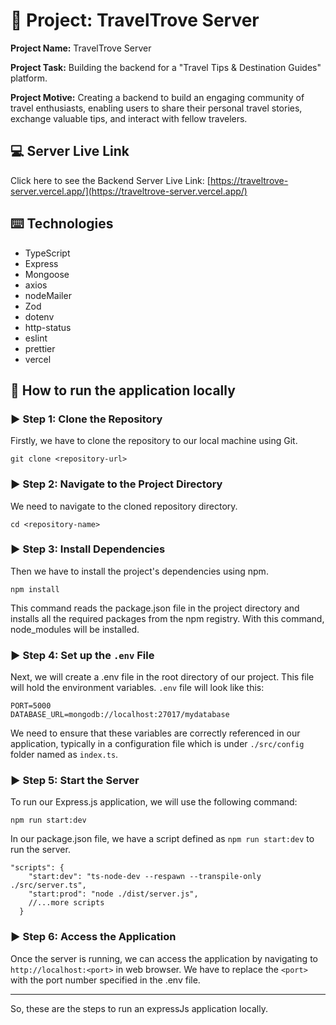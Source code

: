 # :ledger: Project: TravelTrove Server

**Project Name:** TravelTrove Server

**Project Task:** Building the backend for a "Travel Tips & Destination Guides" platform.

**Project Motive:** Creating a backend to build an engaging community of travel enthusiasts, enabling users to share their personal travel stories, exchange valuable tips, and interact with fellow travelers.

## :computer: Server Live Link

Click here to see the Backend Server Live Link: [https://traveltrove-server.vercel.app/](https://traveltrove-server.vercel.app/)

## :keyboard: Technologies

- TypeScript
- Express
- Mongoose
- axios
- nodeMailer
- Zod
- dotenv
- http-status
- eslint
- prettier
- vercel

## :link: How to run the application locally

### :arrow_forward: Step 1: Clone the Repository

Firstly, we have to clone the repository to our local machine using Git.

```node
git clone <repository-url>
```

### :arrow_forward: Step 2: Navigate to the Project Directory

We need to navigate to the cloned repository directory.

```node
cd <repository-name>
```

### :arrow_forward: Step 3: Install Dependencies

Then we have to install the project's dependencies using npm.

```node
npm install
```

This command reads the package.json file in the project directory and installs all the required packages from the npm registry. With this command, node_modules will be installed.

### :arrow_forward: Step 4: Set up the `.env` File

Next, we will create a .env file in the root directory of our project. This file will hold the environment variables. `.env` file will look like this:

```node
PORT=5000
DATABASE_URL=mongodb://localhost:27017/mydatabase
```

We need to ensure that these variables are correctly referenced in our application, typically in a configuration file which is under `./src/config` folder named as `index.ts`.

### :arrow_forward: Step 5: Start the Server

To run our Express.js application, we will use the following command:

```node
npm run start:dev
```

In our package.json file, we have a script defined as `npm run start:dev` to run the server.

```node
"scripts": {
    "start:dev": "ts-node-dev --respawn --transpile-only ./src/server.ts",
    "start:prod": "node ./dist/server.js",
    //...more scripts
  }
```

### :arrow_forward: Step 6: Access the Application

Once the server is running, we can access the application by navigating to `http://localhost:<port>` in web browser. We have to replace the `<port>` with the port number specified in the .env file.

---

So, these are the steps to run an expressJs application locally.
